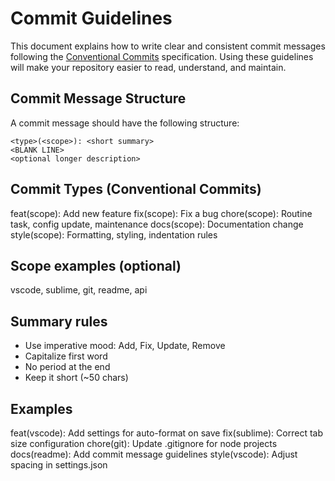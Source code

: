 # Commit Guidelines

This document explains how to write clear and consistent commit messages
following the [Conventional Commits](https://www.conventionalcommits.org/en/v1.0.0/) specification.
Using these guidelines will make your repository easier to read, understand, and maintain.

## Commit Message Structure

A commit message should have the following structure:

```
<type>(<scope>): <short summary>
<BLANK LINE>
<optional longer description>
```

## Commit Types (Conventional Commits)

feat(scope): Add new feature
fix(scope): Fix a bug
chore(scope): Routine task, config update, maintenance
docs(scope): Documentation change
style(scope): Formatting, styling, indentation rules

## Scope examples (optional)

vscode, sublime, git, readme, api

## Summary rules

- Use imperative mood: Add, Fix, Update, Remove
- Capitalize first word
- No period at the end
- Keep it short (~50 chars)

## Examples

feat(vscode): Add settings for auto-format on save
fix(sublime): Correct tab size configuration
chore(git): Update .gitignore for node projects
docs(readme): Add commit message guidelines
style(vscode): Adjust spacing in settings.json
